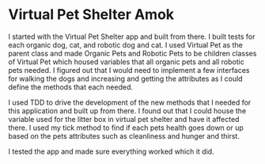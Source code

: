 # Virtual Pet Shelter Amok

I started with the Virtual Pet Shelter app and built from there. I built tests for each organic dog, cat, and robotic dog and cat.
I used Virtual Pet as the parent class and made Organic Pets and Robotic Pets to be children classes of Virtual Pet which housed variables that all organic pets and all robotic pets needed.
I figured out that I would need to implement a few interfaces for walking the dogs and increasing and getting the attributes as I could define the methods that each needed.

I used TDD to drive the development of the new methods that I needed for this application and built up from there. I found out that I could house the variable used for the litter box in virtual pet shelter and have it affected there.
I used my tick method to find if each pets health goes down or up based on the pets attributes such as cleanliness and hunger and thirst. 

I tested the app and made sure everything worked which it did.